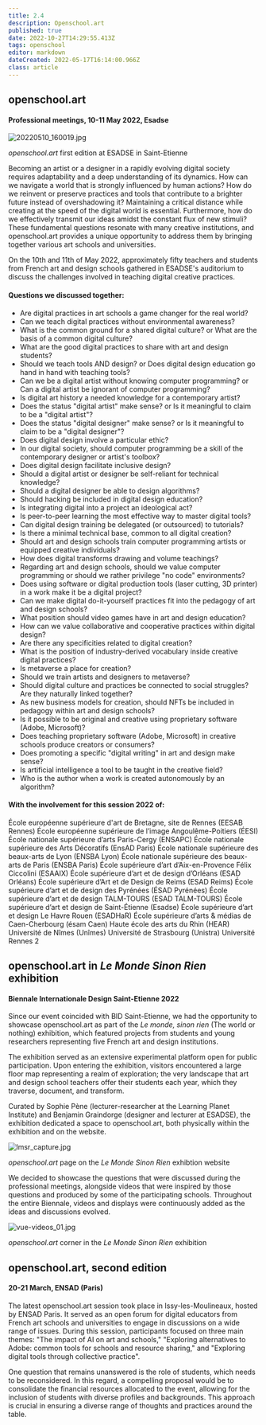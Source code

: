 ```yaml
---
title: 2.4
description: Openschool.art
published: true
date: 2022-10-27T14:29:55.413Z
tags: openschool
editor: markdown
dateCreated: 2022-05-17T16:14:00.966Z
class: article
---
```


## openschool.art
#### Professional meetings, 10-11 May 2022, Esadse

![20220510_160019.jpg](img/20220510_160019.jpg)
<figcaption><i>openschool.art</i> first edition at ESADSE in Saint-Etienne</figcaption>

Becoming an artist or a designer in a rapidly evolving digital society
requires adaptability and a deep understanding of its dynamics. How can
we navigate a world that is strongly influenced by human actions? How do
we reinvent or preserve practices and tools that contribute to a
brighter future instead of overshadowing it? Maintaining a critical
distance while creating at the speed of the digital world is essential.
Furthermore, how do we effectively transmit our ideas amidst the
constant flux of new stimuli? These fundamental questions resonate with
many creative institutions, and openschool.art provides a unique
opportunity to address them by bringing together various art schools and
universities.

On the 10th and 11th of May 2022, approximately fifty teachers and
students from French art and design schools gathered in ESADSE\'s
auditorium to discuss the challenges involved in teaching digital
creative practices.

#### Questions we discussed together:

-   Are digital practices in art schools a game changer for the real
    world?
-   Can we teach digital practices without environmental awareness?
-   What is the common ground for a shared digital culture? or What are
    the basis of a common digital culture?
-   What are the good digital practices to share with art and design
    students?
-   Should we teach tools AND design? or Does digital design education
    go hand in hand with teaching tools?
-   Can we be a digital artist without knowing computer programming? or
    Can a digital artist be ignorant of computer programming?
-   Is digital art history a needed knowledge for a contemporary artist?
-   Does the status "digital artist" make sense? or Is it meaningful
    to claim to be a "digital artist"?
-   Does the status "digital designer" make sense? or Is it meaningful
    to claim to be a "digital designer"?
-   Does digital design involve a particular ethic?
-   In our digital society, should computer programming be a skill of
    the contemporary designer or artist's toolbox?
-   Does digital design facilitate inclusive design?
-   Should a digital artist or designer be self-reliant for technical
    knowledge?
-   Should a digital designer be able to design algorithms?
-   Should hacking be included in digital design education?
-   Is integrating digital into a project an ideological act?
-   Is peer-to-peer learning the most effective way to master digital
    tools?
-   Can digital design training be delegated (or outsourced) to
    tutorials?
-   Is there a minimal technical base, common to all digital creation?
-   Should art and design schools train computer programming artists or
    equipped creative individuals?
-   How does digital transforms drawing and volume teachings?
-   Regarding art and design schools, should we value computer
    programming or should we rather privilege \"no code\" environments?
-   Does using software or digital production tools (laser cutting, 3D
    printer) in a work make it be a digital project?
-   Can we make digital do-it-yourself practices fit into the pedagogy
    of art and design schools?
-   What position should video games have in art and design education?
-   How can we value collaborative and cooperative practices within
    digital design?
-   Are there any specificities related to digital creation?
-   What is the position of industry-derived vocabulary inside creative
    digital practices?
-   Is metaverse a place for creation?
-   Should we train artists and designers to metaverse?
-   Should digital culture and practices be connected to social
    struggles? Are they naturally linked together?
-   As new business models for creation, should NFTs be included in
    pedagogy within art and design schools?
-   Is it possible to be original and creative using proprietary
    software (Adobe, Microsoft)?
-   Does teaching proprietary software (Adobe, Microsoft) in
    creative schools produce creators or consumers?
-   Does promoting a specific "digital writing" in art and design make
    sense?
-   Is artificial intelligence a tool to be taught in the creative
    field?
-   Who is the author when a work is created autonomously by an
    algorithm?

#### With the involvement for this session 2022 of:

École européenne supérieure d'art de Bretagne, site de Rennes (EESAB Rennes)
École européenne supérieure de l’image Angoulême-Poitiers (ÉESI)
École nationale supérieure d’arts Paris-Cergy (ENSAPC)
École nationale supérieure des Arts Décoratifs (EnsAD Paris)
École nationale supérieure des beaux-arts de Lyon (ENSBA Lyon)
École nationale supérieure des beaux-arts de Paris (ENSBA Paris)
École supérieure d’art d’Aix-en-Provence Félix Ciccolini (ESAAIX)
École supérieure d’art et de design d’Orléans (ESAD Orléans)
École supérieure d’Art et de Design de Reims (ESAD Reims)
École supérieure d’art et de design des Pyrénées (ÉSAD Pyrénées)
École supérieure d’art et de design TALM-TOURS (ESAD TALM-TOURS)
École supérieure d’art et design de Saint-Étienne (Esadse)
École supérieure d’art et design Le Havre Rouen (ESADHaR)
École supérieure d’arts & médias de Caen-Cherbourg (ésam Caen)
Haute école des arts du Rhin (HEAR)
Université de Nîmes (Unîmes)
Université de Strasbourg (Unistra)
Université Rennes 2

## openschool.art in *Le Monde Sinon Rien* exhibition
#### Biennale Internationale Design Saint-Etienne 2022
Since our event coincided with BID Saint-Etienne, we had the opportunity
to showcase openschool.art as part of the *Le monde, sinon rien* (The
world or nothing) exhibition, which featured projects from students and
young researchers representing five French art and design institutions.

The exhibition served as an extensive experimental platform open for public participation. Upon entering the exhibition, visitors encountered a large floor map representing a realm of exploration; the very landscape that art and design school teachers offer their students each year, which they traverse, document, and transform.

Curated by Sophie Pène (lecturer-researcher at the Learning Planet
Institute) and Benjamin Graindorge (designer and lecturer at ESADSE),
the exhibition dedicated a space to openschool.art, both physically
within the exhibition and on the website.

![lmsr_capture.jpg](img/lmsr_capture.jpg)
<figcaption><i>openschool.art</i> page on the <i>Le Monde Sinon Rien</i> exhibtion website</figcaption>

We decided to showcase the questions that were discussed during the
professional meetings, alongside videos that were inspired by those
questions and produced by some of the participating schools. Throughout
the entire Biennale, videos and displays were continuously added as the
ideas and discussions evolved.

![vue-videos_01.jpg](img/vue-videos_01.jpg)
<figcaption><i>openschool.art</i> corner in the <i>Le Monde Sinon Rien</i> exhibition</figcaption>

## openschool.art, second edition
#### 20-21 March, ENSAD (Paris)

The latest openschool.art session took place in Issy-les-Moulineaux,
hosted by ENSAD Paris. It served as an open forum for digital educators
from French art schools and universities to engage in discussions on a
wide range of issues. During this session, participants focused on three
main themes: "The impact of AI on art and schools," "Exploring
alternatives to Adobe: common tools for schools and resource sharing,"
and "Exploring digital tools through collective practice".

One question that remains unanswered is the role of students, which
needs to be reconsidered. In this regard, a compelling proposal would be
to consolidate the financial resources allocated to the event, allowing
for the inclusion of students with diverse profiles and backgrounds.
This approach is crucial in ensuring a diverse range of thoughts and
practices around the table.
